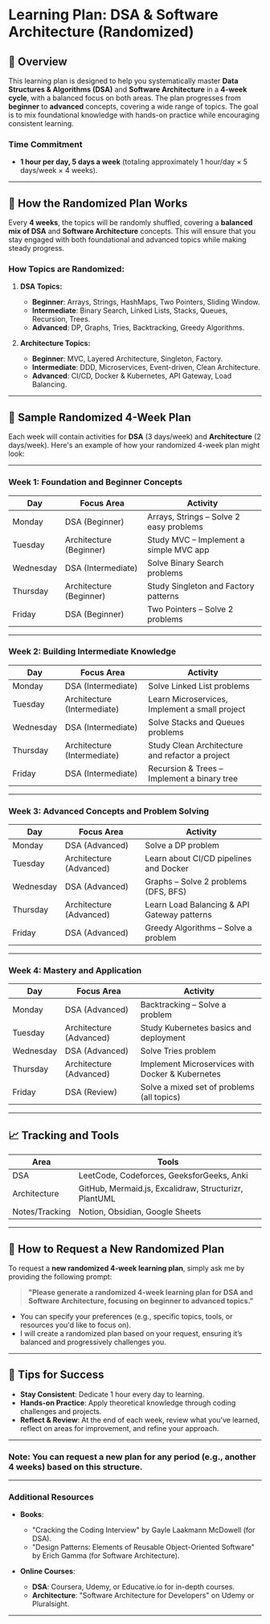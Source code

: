 # Learning Plan: DSA & Software Architecture (Randomized)

## 📆 Overview

This learning plan is designed to help you systematically master **Data Structures & Algorithms (DSA)** and **Software Architecture** in a **4-week cycle**, with a balanced focus on both areas. The plan progresses from **beginner** to **advanced** concepts, covering a wide range of topics. The goal is to mix foundational knowledge with hands-on practice while encouraging consistent learning.

### Time Commitment

- **1 hour per day, 5 days a week** (totaling approximately 1 hour/day × 5 days/week × 4 weeks).

---

## 🔄 How the Randomized Plan Works

Every **4 weeks**, the topics will be randomly shuffled, covering a **balanced mix of DSA** and **Software Architecture** concepts. This will ensure that you stay engaged with both foundational and advanced topics while making steady progress.

### How Topics are Randomized:

1. **DSA Topics:**

   - **Beginner**: Arrays, Strings, HashMaps, Two Pointers, Sliding Window.
   - **Intermediate**: Binary Search, Linked Lists, Stacks, Queues, Recursion, Trees.
   - **Advanced**: DP, Graphs, Tries, Backtracking, Greedy Algorithms.
2. **Architecture Topics:**

   - **Beginner**: MVC, Layered Architecture, Singleton, Factory.
   - **Intermediate**: DDD, Microservices, Event-driven, Clean Architecture.
   - **Advanced**: CI/CD, Docker & Kubernetes, API Gateway, Load Balancing.

---

## 📅 Sample Randomized 4-Week Plan

Each week will contain activities for **DSA** (3 days/week) and **Architecture** (2 days/week). Here's an example of how your randomized 4-week plan might look:

---

### Week 1: Foundation and Beginner Concepts

| Day       | Focus Area              | Activity                                 |
| --------- | ----------------------- | ---------------------------------------- |
| Monday    | DSA (Beginner)          | Arrays, Strings – Solve 2 easy problems |
| Tuesday   | Architecture (Beginner) | Study MVC – Implement a simple MVC app  |
| Wednesday | DSA (Intermediate)      | Solve Binary Search problems             |
| Thursday  | Architecture (Beginner) | Study Singleton and Factory patterns     |
| Friday    | DSA (Beginner)          | Two Pointers – Solve 2 problems         |

---

### Week 2: Building Intermediate Knowledge

| Day       | Focus Area                  | Activity                                        |
| --------- | --------------------------- | ----------------------------------------------- |
| Monday    | DSA (Intermediate)          | Solve Linked List problems                      |
| Tuesday   | Architecture (Intermediate) | Learn Microservices, Implement a small project  |
| Wednesday | DSA (Intermediate)          | Solve Stacks and Queues problems                |
| Thursday  | Architecture (Intermediate) | Study Clean Architecture and refactor a project |
| Friday    | DSA (Intermediate)          | Recursion & Trees – Implement a binary tree    |

---

### Week 3: Advanced Concepts and Problem Solving

| Day       | Focus Area              | Activity                                    |
| --------- | ----------------------- | ------------------------------------------- |
| Monday    | DSA (Advanced)          | Solve a DP problem                          |
| Tuesday   | Architecture (Advanced) | Learn about CI/CD pipelines and Docker      |
| Wednesday | DSA (Advanced)          | Graphs – Solve 2 problems (DFS, BFS)       |
| Thursday  | Architecture (Advanced) | Learn Load Balancing & API Gateway patterns |
| Friday    | DSA (Advanced)          | Greedy Algorithms – Solve a problem        |

---

### Week 4: Mastery and Application

| Day       | Focus Area              | Activity                                         |
| --------- | ----------------------- | ------------------------------------------------ |
| Monday    | DSA (Advanced)          | Backtracking – Solve a problem                  |
| Tuesday   | Architecture (Advanced) | Study Kubernetes basics and deployment           |
| Wednesday | DSA (Advanced)          | Solve Tries problem                              |
| Thursday  | Architecture (Advanced) | Implement Microservices with Docker & Kubernetes |
| Friday    | DSA (Review)            | Solve a mixed set of problems (all topics)       |

---

## 📈 Tracking and Tools

| Area           | Tools                                                 |
| -------------- | ----------------------------------------------------- |
| DSA            | LeetCode, Codeforces, GeeksforGeeks, Anki             |
| Architecture   | GitHub, Mermaid.js, Excalidraw, Structurizr, PlantUML |
| Notes/Tracking | Notion, Obsidian, Google Sheets                       |

---

## 📌 How to Request a New Randomized Plan

To request a **new randomized 4-week learning plan**, simply ask me by providing the following prompt:

> **"Please generate a randomized 4-week learning plan for DSA and Software Architecture, focusing on beginner to advanced topics."**

- You can specify your preferences (e.g., specific topics, tools, or resources you'd like to focus on).
- I will create a randomized plan based on your request, ensuring it’s balanced and progressively challenges you.

---

## 🔑 Tips for Success

- **Stay Consistent**: Dedicate 1 hour every day to learning.
- **Hands-on Practice**: Apply theoretical knowledge through coding challenges and projects.
- **Reflect & Review**: At the end of each week, review what you’ve learned, reflect on areas for improvement, and refine your approach.

---

### Note: You can request a new plan for any period (e.g., another 4 weeks) based on this structure.

---

### Additional Resources

- **Books**:

  - "Cracking the Coding Interview" by Gayle Laakmann McDowell (for DSA).
  - "Design Patterns: Elements of Reusable Object-Oriented Software" by Erich Gamma (for Software Architecture).
- **Online Courses**:

  - **DSA**: Coursera, Udemy, or Educative.io for in-depth courses.
  - **Architecture**: "Software Architecture for Developers" on Udemy or Pluralsight.

---

